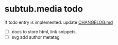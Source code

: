 # subtub.media  todo

If todo entry is implemented. update [CHANGELOG.md](https://github.com/subtub/subtub.media/blob/master/CHANGELOG.md)

- [ ] docs to store html, link snippets.
- [ ] svg add author metatag
